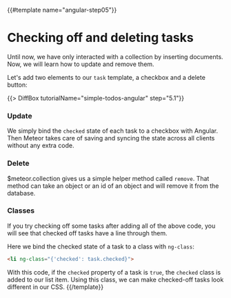 {{#template name="angular-step05"}}

# Checking off and deleting tasks

Until now, we have only interacted with a collection by inserting documents. Now, we will learn how to update and remove them.

Let's add two elements to our `task` template, a checkbox and a delete button:

{{> DiffBox tutorialName="simple-todos-angular" step="5.1"}}

### Update

We simply bind the `checked` state of each task to a checkbox with Angular. Then Meteor takes care of saving and syncing the state across all clients without any extra code.

### Delete

$meteor.collection gives us a simple helper method called `remove`. That method can take an object or an id of an object and will remove it from the database.

### Classes

If you try checking off some tasks after adding all of the above code, you will see that checked off tasks have a line through them.

Here we bind the checked state of a task to a class with `ng-class`:

```html
<li ng-class="{'checked': task.checked}">
```

With this code, if the `checked` property of a task is `true`, the `checked` class is added to our list item. Using this class, we can make checked-off tasks look different in our CSS. 
{{/template}}
